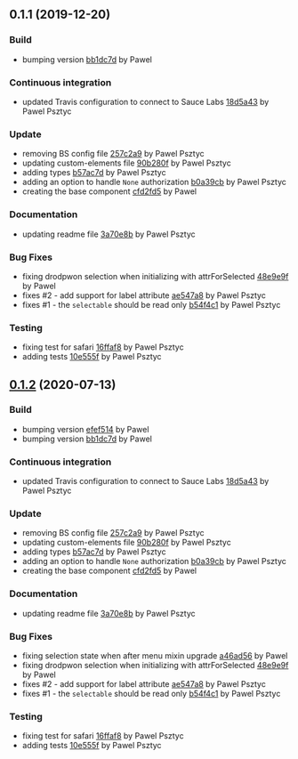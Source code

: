 <a name="0.1.1"></a>
## 0.1.1 (2019-12-20)

### Build

* bumping version [bb1dc7d](https://github.com/advanced-rest-client/authorization-selector/commit/bb1dc7d9e508d5628f62b259793ed98ae992a512) by Pawel


### Continuous integration

* updated Travis configuration to connect to Sauce Labs [18d5a43](https://github.com/advanced-rest-client/authorization-selector/commit/18d5a43d2dee14d5f8ad24861ebfbe341cd06905) by Pawel Psztyc


### Update

* removing BS config file [257c2a9](https://github.com/advanced-rest-client/authorization-selector/commit/257c2a9e5e00e6b41ea63e1a5e183afbe9d86b28) by Pawel Psztyc
* updating custom-elements file [90b280f](https://github.com/advanced-rest-client/authorization-selector/commit/90b280fe1044ced9a3db2650c006fef5d3c1a601) by Pawel Psztyc
* adding types [b57ac7d](https://github.com/advanced-rest-client/authorization-selector/commit/b57ac7df2949aa8caff928028fddc7da7fa478f4) by Pawel Psztyc
* adding an option to handle `None` authorization [b0a39cb](https://github.com/advanced-rest-client/authorization-selector/commit/b0a39cb692499d40ae7f2802bff162c23dd7dd8b) by Pawel Psztyc
* creating the base component [cfd2fd5](https://github.com/advanced-rest-client/authorization-selector/commit/cfd2fd5bcf7dde4479381016215ea5b47d02b05d) by Pawel


### Documentation

* updating readme file [3a70e8b](https://github.com/advanced-rest-client/authorization-selector/commit/3a70e8b6c385b903fe11df5453b24c35d16e953f) by Pawel Psztyc


### Bug Fixes

* fixing drodpwon selection when initializing with attrForSelected [48e9e9f](https://github.com/advanced-rest-client/authorization-selector/commit/48e9e9ff4561b5d58eb449e239fd8f6696c78479) by Pawel
* fixes #2 - add support for label attribute [ae547a8](https://github.com/advanced-rest-client/authorization-selector/commit/ae547a8d5b9ae03460875d0cc47debf33ebc4f26) by Pawel Psztyc
* fixes #1 - the `selectable` should be read only [b54f4c1](https://github.com/advanced-rest-client/authorization-selector/commit/b54f4c14564200487e196fd012ba1442546b8cbe) by Pawel Psztyc


### Testing

* fixing test for safari [16ffaf8](https://github.com/advanced-rest-client/authorization-selector/commit/16ffaf87eac81da7e8715f57148cc1f600661e18) by Pawel Psztyc
* adding tests [10e555f](https://github.com/advanced-rest-client/authorization-selector/commit/10e555f3de1506ea061d6e4a25b0cac3a8475369) by Pawel Psztyc


<a name="0.1.2"></a>
## [0.1.2](https://github.com/advanced-rest-client/authorization-selector/compare/0.1.0...0.1.2) (2020-07-13)

### Build

* bumping version [efef514](https://github.com/advanced-rest-client/authorization-selector/commit/efef514ab761d5ca177e32647482971aee33d6bd) by Pawel
* bumping version [bb1dc7d](https://github.com/advanced-rest-client/authorization-selector/commit/bb1dc7d9e508d5628f62b259793ed98ae992a512) by Pawel


### Continuous integration

* updated Travis configuration to connect to Sauce Labs [18d5a43](https://github.com/advanced-rest-client/authorization-selector/commit/18d5a43d2dee14d5f8ad24861ebfbe341cd06905) by Pawel Psztyc


### Update

* removing BS config file [257c2a9](https://github.com/advanced-rest-client/authorization-selector/commit/257c2a9e5e00e6b41ea63e1a5e183afbe9d86b28) by Pawel Psztyc
* updating custom-elements file [90b280f](https://github.com/advanced-rest-client/authorization-selector/commit/90b280fe1044ced9a3db2650c006fef5d3c1a601) by Pawel Psztyc
* adding types [b57ac7d](https://github.com/advanced-rest-client/authorization-selector/commit/b57ac7df2949aa8caff928028fddc7da7fa478f4) by Pawel Psztyc
* adding an option to handle `None` authorization [b0a39cb](https://github.com/advanced-rest-client/authorization-selector/commit/b0a39cb692499d40ae7f2802bff162c23dd7dd8b) by Pawel Psztyc
* creating the base component [cfd2fd5](https://github.com/advanced-rest-client/authorization-selector/commit/cfd2fd5bcf7dde4479381016215ea5b47d02b05d) by Pawel


### Documentation

* updating readme file [3a70e8b](https://github.com/advanced-rest-client/authorization-selector/commit/3a70e8b6c385b903fe11df5453b24c35d16e953f) by Pawel Psztyc


### Bug Fixes

* fixing selection state when after menu mixin upgrade [a46ad56](https://github.com/advanced-rest-client/authorization-selector/commit/a46ad5673f3994343f06c867ab427e7c455529ae) by Pawel
* fixing drodpwon selection when initializing with attrForSelected [48e9e9f](https://github.com/advanced-rest-client/authorization-selector/commit/48e9e9ff4561b5d58eb449e239fd8f6696c78479) by Pawel
* fixes #2 - add support for label attribute [ae547a8](https://github.com/advanced-rest-client/authorization-selector/commit/ae547a8d5b9ae03460875d0cc47debf33ebc4f26) by Pawel Psztyc
* fixes #1 - the `selectable` should be read only [b54f4c1](https://github.com/advanced-rest-client/authorization-selector/commit/b54f4c14564200487e196fd012ba1442546b8cbe) by Pawel Psztyc


### Testing

* fixing test for safari [16ffaf8](https://github.com/advanced-rest-client/authorization-selector/commit/16ffaf87eac81da7e8715f57148cc1f600661e18) by Pawel Psztyc
* adding tests [10e555f](https://github.com/advanced-rest-client/authorization-selector/commit/10e555f3de1506ea061d6e4a25b0cac3a8475369) by Pawel Psztyc


